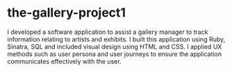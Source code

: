 # the-gallery-project1

I developed a software application to assist a gallery manager to track information relating to artists and exhibits. 
I built this application using Ruby, Sinatra, SQL and included visual design using HTML and CSS. 
I applied UX methods such as user persona and user journeys to ensure the application communicates effectively with the user. 

